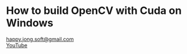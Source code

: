 # How to build OpenCV with Cuda on Windows

<object data="./Build_Opencv_for_Windows_with_CUDA.pdf" width="1000" height="1000" type='application/pdf'></object>

[happy.jong.soft@gmail.com](mailto:happy.jong.soft@gmail.com) \
[YouTube](https://www.youtube.com/channel/UCzcpR2jPKBYXvKFp6kBMdGA)
